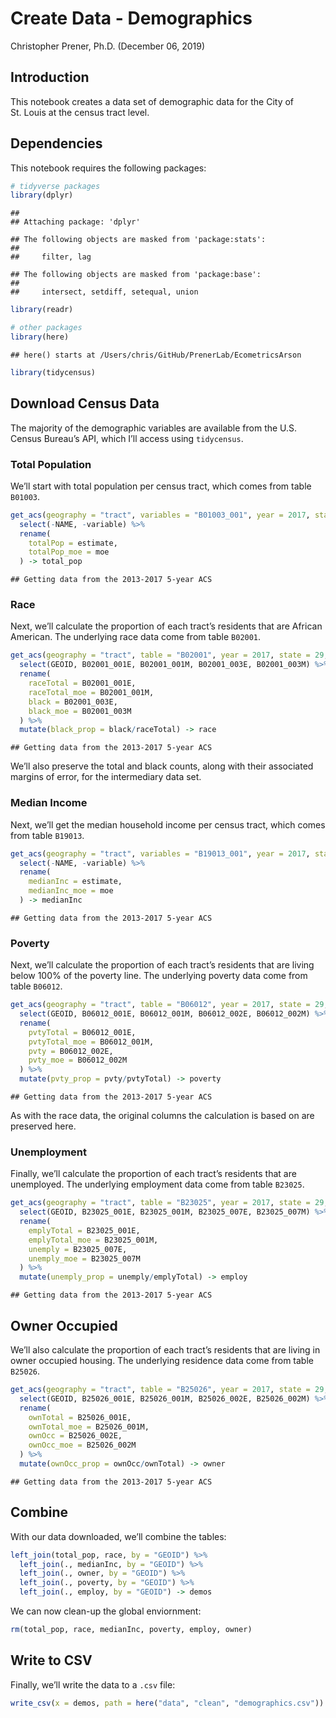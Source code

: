 Create Data - Demographics
================
Christopher Prener, Ph.D.
(December 06, 2019)

## Introduction

This notebook creates a data set of demographic data for the City of
St. Louis at the census tract level.

## Dependencies

This notebook requires the following packages:

``` r
# tidyverse packages
library(dplyr)
```

    ## 
    ## Attaching package: 'dplyr'

    ## The following objects are masked from 'package:stats':
    ## 
    ##     filter, lag

    ## The following objects are masked from 'package:base':
    ## 
    ##     intersect, setdiff, setequal, union

``` r
library(readr)

# other packages
library(here)
```

    ## here() starts at /Users/chris/GitHub/PrenerLab/EcometricsArson

``` r
library(tidycensus)
```

## Download Census Data

The majority of the demographic variables are available from the U.S.
Census Bureau’s API, which I’ll access using `tidycensus`.

### Total Population

We’ll start with total population per census tract, which comes from
table `B01003`.

``` r
get_acs(geography = "tract", variables = "B01003_001", year = 2017, state = 29, county = 510) %>%
  select(-NAME, -variable) %>%
  rename(
    totalPop = estimate,
    totalPop_moe = moe
  ) -> total_pop
```

    ## Getting data from the 2013-2017 5-year ACS

### Race

Next, we’ll calculate the proportion of each tract’s residents that are
African American. The underlying race data come from table `B02001`.

``` r
get_acs(geography = "tract", table = "B02001", year = 2017, state = 29, county = 510, output = "wide") %>%
  select(GEOID, B02001_001E, B02001_001M, B02001_003E, B02001_003M) %>%
  rename(
    raceTotal = B02001_001E,
    raceTotal_moe = B02001_001M,
    black = B02001_003E,
    black_moe = B02001_003M
  ) %>%
  mutate(black_prop = black/raceTotal) -> race
```

    ## Getting data from the 2013-2017 5-year ACS

We’ll also preserve the total and black counts, along with their
associated margins of error, for the intermediary data set.

### Median Income

Next, we’ll get the median household income per census tract, which
comes from table `B19013`.

``` r
get_acs(geography = "tract", variables = "B19013_001", year = 2017, state = 29, county = 510) %>%
  select(-NAME, -variable) %>%
  rename(
    medianInc = estimate,
    medianInc_moe = moe
  ) -> medianInc
```

    ## Getting data from the 2013-2017 5-year ACS

### Poverty

Next, we’ll calculate the proportion of each tract’s residents that are
living below 100% of the poverty line. The underlying poverty data come
from table `B06012`.

``` r
get_acs(geography = "tract", table = "B06012", year = 2017, state = 29, county = 510, output = "wide") %>%
  select(GEOID, B06012_001E, B06012_001M, B06012_002E, B06012_002M) %>%
  rename(
    pvtyTotal = B06012_001E,
    pvtyTotal_moe = B06012_001M,
    pvty = B06012_002E,
    pvty_moe = B06012_002M
  ) %>%
  mutate(pvty_prop = pvty/pvtyTotal) -> poverty
```

    ## Getting data from the 2013-2017 5-year ACS

As with the race data, the original columns the calculation is based on
are preserved here.

### Unemployment

Finally, we’ll calculate the proportion of each tract’s residents that
are unemployed. The underlying employment data come from table `B23025`.

``` r
get_acs(geography = "tract", table = "B23025", year = 2017, state = 29, county = 510, output = "wide") %>%
  select(GEOID, B23025_001E, B23025_001M, B23025_007E, B23025_007M) %>%
  rename(
    emplyTotal = B23025_001E,
    emplyTotal_moe = B23025_001M,
    unemply = B23025_007E,
    unemply_moe = B23025_007M
  ) %>%
  mutate(unemply_prop = unemply/emplyTotal) -> employ
```

    ## Getting data from the 2013-2017 5-year ACS

## Owner Occupied

We’ll also calculate the proportion of each tract’s residents that are
living in owner occupied housing. The underlying residence data come
from table `B25026`.

``` r
get_acs(geography = "tract", table = "B25026", year = 2017, state = 29, county = 510, output = "wide") %>%
  select(GEOID, B25026_001E, B25026_001M, B25026_002E, B25026_002M) %>%
  rename(
    ownTotal = B25026_001E,
    ownTotal_moe = B25026_001M,
    ownOcc = B25026_002E,
    ownOcc_moe = B25026_002M
  ) %>%
  mutate(ownOcc_prop = ownOcc/ownTotal) -> owner
```

    ## Getting data from the 2013-2017 5-year ACS

## Combine

With our data downloaded, we’ll combine the tables:

``` r
left_join(total_pop, race, by = "GEOID") %>%
  left_join(., medianInc, by = "GEOID") %>%
  left_join(., owner, by = "GEOID") %>%
  left_join(., poverty, by = "GEOID") %>%
  left_join(., employ, by = "GEOID") -> demos
```

We can now clean-up the global enviornment:

``` r
rm(total_pop, race, medianInc, poverty, employ, owner)
```

## Write to CSV

Finally, we’ll write the data to a `.csv` file:

``` r
write_csv(x = demos, path = here("data", "clean", "demographics.csv"))
```
